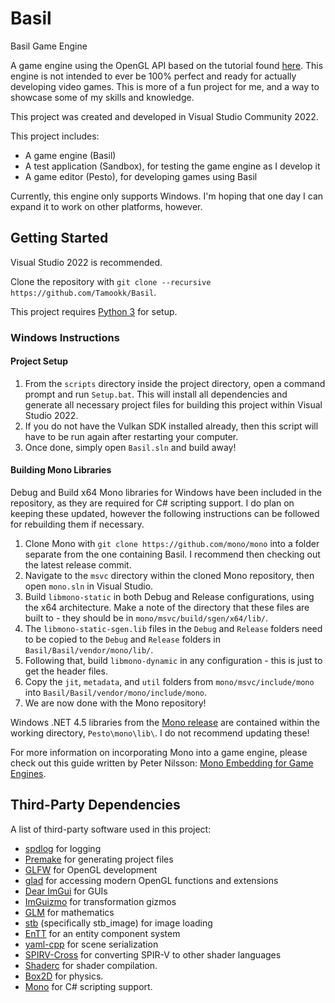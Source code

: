 # Basil
Basil Game Engine

A game engine using the OpenGL API based on the tutorial found [here](https://www.youtube.com/playlist?list=PLlrATfBNZ98dC-V-N3m0Go4deliWHPFwT). This engine is not intended to ever be 100% perfect and ready for actually developing video games. This is more of a fun project for me, and a way to showcase some of my skills and knowledge.

This project was created and developed in Visual Studio Community 2022.

This project includes:
* A game engine (Basil)
* A test application (Sandbox), for testing the game engine as I develop it
* A game editor (Pesto), for developing games using Basil

Currently, this engine only supports Windows. I'm hoping that one day I can expand it to work on other platforms, however.

## Getting Started
Visual Studio 2022 is recommended.

Clone the repository with `git clone --recursive https://github.com/Tamookk/Basil`.

This project requires [Python 3](https://www.python.org/) for setup.

### Windows Instructions
#### Project Setup
1. From the `scripts` directory inside the project directory, open a command prompt and run `Setup.bat`. This will install all dependencies and generate all necessary project files for building this project within Visual Studio 2022.
2. If you do not have the Vulkan SDK installed already, then this script will have to be run again after restarting your computer.
3. Once done, simply open `Basil.sln` and build away!

#### Building Mono Libraries
Debug and Build x64 Mono libraries for Windows have been included in the repository, as they are required for C# scripting support. I do plan on keeping these updated, however the following instructions can be followed for rebuilding them if necessary.

1. Clone Mono with `git clone https://github.com/mono/mono` into a folder separate from the one containing Basil. I recommend then checking out the latest release commit.
2. Navigate to the `msvc` directory within the cloned Mono repository, then open `mono.sln` in Visual Studio.
3. Build `libmono-static` in both Debug and Release configurations, using the x64 architecture. Make a note of the directory that these files are built to - they should be in `mono/msvc/build/sgen/x64/lib/`.
4. The `libmono-static-sgen.lib` files in the `Debug` and `Release` folders need to be copied to the `Debug` and `Release` folders in `Basil/Basil/vendor/mono/lib/`.
5. Following that, build `libmono-dynamic` in any configuration - this is just to get the header files.
6. Copy the `jit`, `metadata`, and `util` folders from `mono/msvc/include/mono` into `Basil/Basil/vendor/mono/include/mono`.
7. We are now done with the Mono repository!

Windows .NET 4.5 libraries from the [Mono release](https://www.mono-project.com/download/stable/) are contained within the working directory, `Pesto\mono\lib\`. I do not recommend updating these!

For more information on incorporating Mono into a game engine, please check out this guide written by Peter Nilsson: [Mono Embedding for Game Engines](https://peter1745.github.io/introduction.html).

## Third-Party Dependencies
A list of third-party software used in this project:
* [spdlog](https://github.com/gabime/spdlog) for logging
* [Premake](https://github.com/premake/premake-core) for generating project files
* [GLFW](https://github.com/glfw/glfw) for OpenGL development
* [glad](https://github.com/Dav1dde/glad) for accessing modern OpenGL functions and extensions
* [Dear ImGui](https://github.com/ocornut/imgui) for GUIs
* [ImGuizmo](https://github.com/TheCherno/ImGuizmo) for transformation gizmos
* [GLM](https://github.com/g-truc/glm) for mathematics
* [stb](https://github.com/nothings/stb) (specifically stb_image) for image loading
* [EnTT](https://github.com/skypjack/entt) for an entity component system
* [yaml-cpp](https://github.com/jbeder/yaml-cpp) for scene serialization
* [SPIRV-Cross](https://github.com/KhronosGroup/SPIRV-Cross) for converting SPIR-V to other shader languages
* [Shaderc](https://github.com/google/shaderc) for shader compilation.
* [Box2D](https://github.com/erincatto/box2d) for physics.
* [Mono](https://github.com/mono/mono) for C# scripting support.
